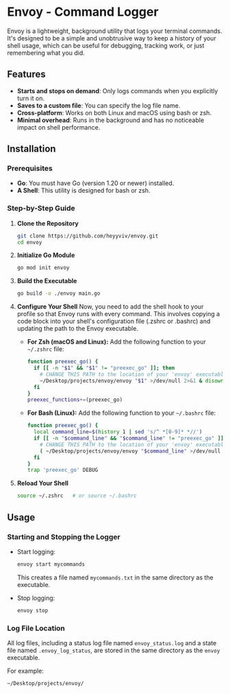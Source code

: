 # **Envoy - Command Logger**

Envoy is a lightweight, background utility that logs your terminal commands. It's designed to be a simple and unobtrusive way to keep a history of your shell usage, which can be useful for debugging, tracking work, or just remembering what you did.

## **Features**

- **Starts and stops on demand**: Only logs commands when you explicitly turn it on.  
- **Saves to a custom file**: You can specify the log file name.  
- **Cross-platform**: Works on both Linux and macOS using bash or zsh.  
- **Minimal overhead**: Runs in the background and has no noticeable impact on shell performance.

## **Installation**

### **Prerequisites**

- **Go**: You must have Go (version 1.20 or newer) installed.  
- **A Shell**: This utility is designed for bash or zsh.

### **Step-by-Step Guide**

1. **Clone the Repository**
   ```bash
   git clone https://github.com/heyyviv/envoy.git
   cd envoy
    ```

2. **Initialize Go Module**

   ```bash
   go mod init envoy
   ```

3. **Build the Executable**

   ```bash
   go build -o ./envoy main.go
   ```

4. **Configure Your Shell**
  Now, you need to add the shell hook to your profile so that Envoy runs with every command. This involves copying a code block into your shell's configuration file (.zshrc or .bashrc) and updating the path to the Envoy executable.

   * **For Zsh (macOS and Linux):**
     Add the following function to your `~/.zshrc` file:

     ```bash
     function preexec_go() {
       if [[ -n "$1" && "$1" != "preexec_go" ]]; then
         # CHANGE THIS PATH to the location of your 'envoy' executable
         ~/Desktop/projects/envoy/envoy "$1" >/dev/null 2>&1 & disown
       fi
     }
     preexec_functions+=(preexec_go)
     ```

   * **For Bash (Linux):**
     Add the following function to your `~/.bashrc` file:

     ```bash
     function preexec_go() {
       local command_line=$(history 1 | sed 's/^ *[0-9]* *//')
       if [[ -n "$command_line" && "$command_line" != "preexec_go" ]]; then
         # CHANGE THIS PATH to the location of your 'envoy' executable
         ( ~/Desktop/projects/envoy/envoy "$command_line" >/dev/null 2>&1 & ) disown
       fi
     }
     trap 'preexec_go' DEBUG
     ```

5. **Reload Your Shell**

   ```bash
   source ~/.zshrc   # or source ~/.bashrc
   ```

## **Usage**

### **Starting and Stopping the Logger**

* Start logging:

  ```bash
  envoy start mycommands
  ```

  This creates a file named `mycommands.txt` in the same directory as the executable.

* Stop logging:

  ```bash
  envoy stop
  ```

### **Log File Location**

All log files, including a status log file named `envoy_status.log` and a state file named `.envoy_log_status`, are stored in the same directory as the `envoy` executable.

For example:

```bash
~/Desktop/projects/envoy/
```


